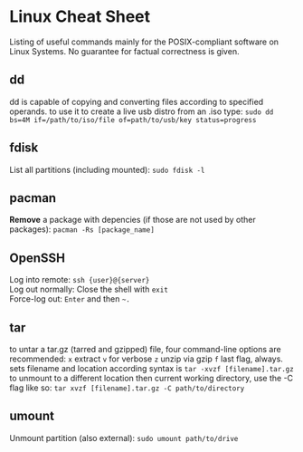 # Linux Cheat Sheet

Listing of useful commands mainly for the POSIX-compliant software on Linux Systems.
No guarantee for factual correctness is given.

## dd
dd is capable of copying and converting files according to specified operands. to use it to create a live usb distro from an .iso type:
```sudo dd bs=4M if=/path/to/iso/file of=path/to/usb/key status=progress```
## fdisk
List all partitions (including mounted): `sudo fdisk -l` 
## pacman
__Remove__ a package with depencies (if those are not used by other packages): 
```pacman -Rs [package_name]```
## OpenSSH
Log into remote: ```ssh {user}@{server}```  
Log out normally: Close the shell with `exit`  
Force-log out: `Enter` and then `~.` 
## tar
to untar a tar.gz (tarred and gzipped) file, four command-line options are recommended:
`x` extract
`v` for verbose
`z` unzip via gzip
`f` last flag, always. sets filename and location
according syntax is `tar -xvzf [filename].tar.gz`
to unmount to a different location then current working directory, use the -C flag like so: `tar xvzf [filename].tar.gz -C path/to/directory`
## umount
Unmount partition (also external): `sudo umount path/to/drive`
